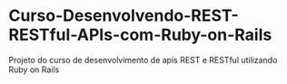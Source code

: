 # Curso-Desenvolvendo-REST-RESTful-APIs-com-Ruby-on-Rails

Projeto do curso de desenvolvimento de apis REST e RESTful utilizando Ruby on Rails
